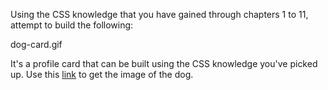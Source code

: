 Using the CSS knowledge that you have gained
through chapters 1 to 11, attempt to build
the following:

<image>dog-card.gif</image>

It's a profile card that can be built
using the CSS knowledge you've picked up.
Use this [link](https://images.unsplash.com/photo-1497994139250-caecb78f9df9?ixlib=rb-4.0.3&ixid=MnwxMjA3fDB8MHxwaG90by1wYWdlfHx8fGVufDB8fHx8&auto=format&fit=crop&w=880&q=80) to get the image of the dog.
